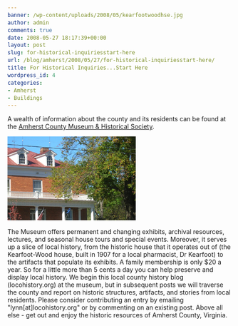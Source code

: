 ```yaml
---
banner: /wp-content/uploads/2008/05/kearfootwoodhse.jpg
author: admin
comments: true
date: 2008-05-27 18:17:39+00:00
layout: post
slug: for-historical-inquiriesstart-here
url: /blog/amherst/2008/05/27/for-historical-inquiriesstart-here/
title: For Historical Inquiries...Start Here
wordpress_id: 4
categories:
- Amherst
- Buildings
---
```


A wealth of information about the county and its residents can be found at the [Amherst County Museum & Historical Society](http://members.aol.com/achmuseum/achmhis.htm).  

![kearfootwoodhse.jpg](/wp-content/uploads/2008/05/kearfootwoodhse.jpg)

The Museum offers permanent and changing exhibits, archival resources, lectures, and seasonal house tours and special events. Moreover, it serves up a slice of local history, from the historic house that it operates out of (the Kearfoot-Wood house, built in 1907 for a local pharmacist, Dr Kearfoot) to the artifacts that populate its exhibits. A family membership is only $20 a year. So for a little more than 5 cents a day you can help preserve and display local history. We begin this local county history blog (locohistory.org) at the museum, but in subsequent posts we will traverse the county and report on historic structures, artifacts, and stories from local residents. Please consider contributing an entry by emailing "lynn[at]locohistory.org" or by commenting on an existing post. Above all else - get out and enjoy the historic resources of Amherst County, Virginia.
